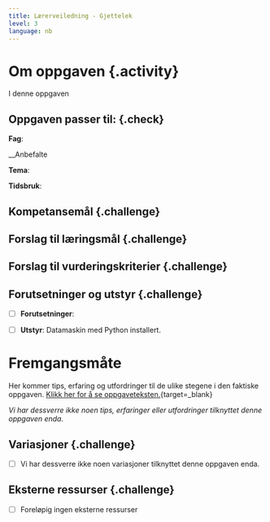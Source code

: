 ```yaml
---
title: Lærerveiledning - Gjettelek
level: 3
language: nb
---
```



# Om oppgaven {.activity}

I denne oppgaven 


## Oppgaven passer til: {.check}

 __Fag__:

 __Anbefalte

 __Tema__:

 __Tidsbruk__:


## Kompetansemål {.challenge}



## Forslag til læringsmål {.challenge}



## Forslag til vurderingskriterier {.challenge}

 
## Forutsetninger og utstyr {.challenge}

 - [ ]  __Forutsetninger__:

 - [ ]  __Utstyr__: Datamaskin med Python installert.


# Fremgangsmåte

 Her kommer tips, erfaring og utfordringer til de ulike stegene i den faktiske oppgaven. [Klikk her for å se oppgaveteksten.](../gjettelek/gjettelek.html){target=_blank}

_Vi har dessverre ikke noen tips, erfaringer eller utfordringer tilknyttet denne oppgaven enda._


## Variasjoner {.challenge}

- [ ]  Vi har dessverre ikke noen variasjoner tilknyttet denne oppgaven enda.


## Eksterne ressurser {.challenge}

- [ ] Foreløpig ingen eksterne ressurser 

